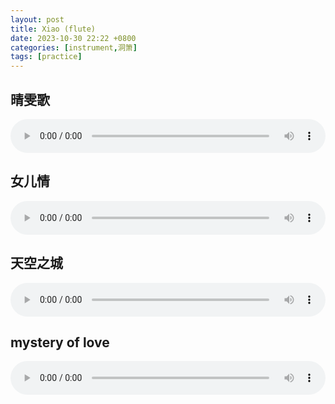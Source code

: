 ```yaml
---
layout: post
title: Xiao (flute)
date: 2023-10-30 22:22 +0800
categories: [instrument,洞箫]
tags: [practice]
---
```


## 晴雯歌

<audio controls class="audio-container" style="width: 100%;">
  <source src="https://monkfishare.github.io/2023/2023-10-30 晴雯歌.m4a" type="audio/mp4">
  Your browser does not support the audio element.
</audio>

## 女儿情

<audio controls class="audio-container" style="width: 100%;">
  <source src="https://monkfishare.github.io/2023/2023-10-30 女儿情.m4a" type="audio/mp4">
  Your browser does not support the audio element.
</audio>

## 天空之城

<audio controls class="audio-container" style="width: 100%;">
  <source src="https://monkfishare.github.io/2023/2023-10-30 天空之城.m4a" type="audio/mp4">
  Your browser does not support the audio element.
</audio>

## mystery of love

<audio controls class="audio-container" style="width: 100%;">
  <source src="https://monkfishare.github.io/2023/2023-11-09 mystery of love.m4a" type="audio/mp4">
  Your browser does not support the audio element.
</audio>
